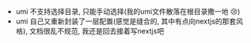 * umi 不支持选择目录, 只能手动选择(我的umi文件散落在根目录撒一地 :cry:)
* umi 自己又重新封装了一层配置(感觉是缝合的, 其中有点向nextjs的那套风格), 文档很乱不规范, 我还是回去接着写nextjs吧